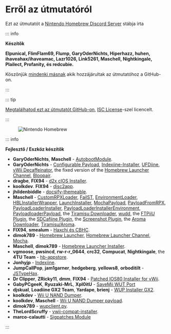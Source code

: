 # Erről az útmutatóról

Ezt az útmutatót a [Nintendo Homebrew Discord Server](https://discord.gg/C29hYvh) stábja írta

::: info

**Készítők**

**Elpunical, FlimFlam69, Flump, GaryOderNichts, Hiperhazz, huhen, ihaveahax/ihaveamac, Lazr1026, Link5261, Maschell, Nightkingale, Plailect, Profanity, és redcubie.**

Köszönjük [mindenki másnak](https://github.com/hacks-guide/Guide-WiiU/graphs/contributors) akik hozzájárultak az útmutatóhoz a GitHub-on.

:::

::: tip

[Megtalálhatod ezt az útmutatót GitHub-on](https://github.com/hacks-guide/Guide-WiiU), [ISC License](https://github.com/hacks-guide/Guide-WiiU/blob/master/LICENSE.md)-szel licencelt.

:::

<figure class="thumbnails">
    <img src="/assets/img/nh.jpg" alt="Nintendo Homebrew" title="Nintendo Homebrew">
</figure>

::: info

**Fejlesztő / Eszköz készítők**

- **GaryOderNichts**, **Maschell** - [AutobootModule](https://github.com/wiiu-env/AutobootModule).
- **GaryOderNichts** - [Configurable Payload](https://github.com/GaryOderNichts/configurable-payload), [Indexiine-Installer](https://github.com/GaryOderNichts/indexiine-installer), [UFDiine](https://github.com/GaryOderNichts/UFDiine), [vWii Decaffeinator](https://github.com/GaryOderNichts/vWii-Decaffeinator), the fixed version of the [Homebrew Launcher Channel](https://github.com/GaryOderNichts/homebrew_launcher/), [Bloopair](https://github.com/GaryOderNichts/Bloopair).
- **dragbe**, **FIX94** - <u>d2x cIOS Installer</u>.
- **koolkdev**. **FIX94** - [disc2app](https://github.com/koolkdev/disc2app).
- **jhildenbiddle** - [docsify-themeable](https://github.com/jhildenbiddle/docsify-themeable).
- **Maschell** - [CustomRPXLoader](https://github.com/wiiu-env/CustomRPXLoader), [FailST](https://maschell.github.io/homebrew/2020/12/02/failst.html), [EnvironmentLoader](https://github.com/wiiu-env/EnvironmentLoader), [HBLInstallerWrapper](https://github.com/wiiu-env/HBLInstallerWrapper), [LaunchInstaller](https://github.com/wiiu-env/LaunchInstaller), [MochaPayload](https://github.com/wiiu-env/MochaPayload), [PayloadFromRPX](https://github.com/wiiu-env/PayloadFromRPX), [PayloadLoaderInstaller](https://github.com/wiiu-env/PayloadLoaderInstaller), [PayloadLoaderInstallerEnvironment](https://github.com/wiiu-env/PayloadLoaderInstallerEnvironment), [PayloadloaderPayload](https://github.com/wiiu-env/PayloadloaderPayload), the [Tiramisu Downloader](https://tiramisu.foryour.cafe/), [wudd](https://github.com/wiiu-env/wudd), the [FTPiiU Plugin](https://github.com/wiiu-env/ftpiiu_plugin/), the [SDCafiine Plugin](https://github.com/wiiu-env/sdcafiine_plugin/), the [Screenshot Plugin](https://github.com/wiiu-env/ScreenshotWUPS/), the [Aroma Downloader](https://aroma.foryour.cafe), <u>Tiramisu/Aroma</u>.
- **FIX94**, **smealum** - [Haxchi és CBHC](https://github.com/FIX94/haxchi).
- **dimok789** - [Homebrew Launcher](https://github.com/dimok789/homebrew_launcher), [Homebrew Launcher Channel](https://github.com/dimok789/homebrew_launcher), [Mocha](https://github.com/dimok789/mocha).
- **Maschell**, **dimok789** - [Homebrew Launcher Installer](https://github.com/wiiu-env/homebrew_launcher_installer).
- **vgmoose**, **pwsincd**, **rw-r-r_0644**, **crc32**, **Compucat**, **Nightkingale**, the **4TU Team** - [hb-appstore](https://github.com/vgmoose/hb-appstore).
- **Jonhyjp** - [Indexiine](https://gbatemp.net/threads/indexiine-load-cfw-during-boot-and-offline-without-a-vc-ds-title.553681/).
- **JumpCallPop**, **jam1garner**, **hedgeberg**, **yellows8**, **orboditilt** - [JSTypeHax](https://github.com/wiiu-env/JsTypeHax).
- **Dr Clipper**, **ZRicky11**, **dmm**, **FIX94** - <u>Patched IOS80 Installer for vWii</u>.
- **GabyPCgeeK**,  **Ryuzaki-MrL**,  **Xpl0itU** - [SaveMii WUT Port](https://github.com/Xpl0itU/savemii)
- **djskual**, **Loadiine GX2 Team**, **Yardape**, **brienj** - [WUP Installer GX2](https://sourceforge.net/projects/wup-installer-gx2/).
- **koolkdev** - [Wii U NAND Dumper](https://github.com/koolkdev/wiiu-nanddumper).
- **koolkdev**, **Maschell** - [Wii U NAND Dumper payload](https://github.com/wiiu-env/wiiu-nanddumper-payload).
- **dimok789** - [wupclient.py](https://github.com/dimok789/mocha/blob/master/ios_mcp/wupclient.py).
- **TheLordScruffy** - [vwii-compat-installer](https://github.com/TheLordScruffy/vwii-compat-installer).
- **marco-calautti** - [Sigpatches Module](https://github.com/marco-calautti/SigpatchesModuleWiiU)

:::
